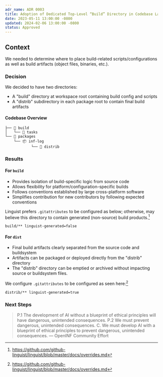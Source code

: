 ```yaml
---
adr_name: ADR 0003
title: Adoption of Dedicated Top-Level “Build” Directory in Codebase Layouts
date: 2023-05-11 13:00:00 -0800
updated: 2024-02-06 13:00:00 -0800
status: Approved
---
```


## Context

We needed to determine where to place build-related scripts/configurations as
well as build artifacts (object files, binaries, etc.).

### Decision

We decided to have two directories:

- A "build" directory at workspace root containing build config and scripts
- A "distrib" subdirectory in each package root to contain final build artifacts

#### Codebase Overview

```dir
├── 📁 build
│   └── 📂 tasks
└── 📁 packages
    └── 📦 inf-log
            └── 📂 distrib
```

### Results

#### For `build`

- Provides isolation of build-specific logic from source code
- Allows flexibility for platform/configuration-specific builds
- Follows conventions established by large cross-platform software
- Simplifies contribution for new contributors by following expected conventions

Linguist prefers `.gitattributes` to be configured as below; otherwise, may
believe this directory to contain generated (non-source) build products.[^1]

```gitattributes
build/** linguist-generated=false
```

#### For `dist`

- Final build artifacts clearly separated from the source code and buildsystem
- Artifacts can be packaged or deployed directly from the "distrib" directory
- The "distrib" directory can be emptied or archived without impacting source or
  buildsystem files.

We configure `.gitattributes` to be configured as seen here:[^1]

```gitattributes
distrib/** linguist-generated=true
```

### Next Steps

> P.1 The development of AI without a blueprint of ethical principles will have
> dangerous, unintended consequences. P.2 We must prevent dangerous, unintended
> consequences. C. We must develop AI with a blueprint of ethical principles to
> prevent dangerous, unintended consequences. &mdash; OpenINF Community Effort

[^1]: https://github.com/github-linguist/linguist/blob/master/docs/overrides.md
